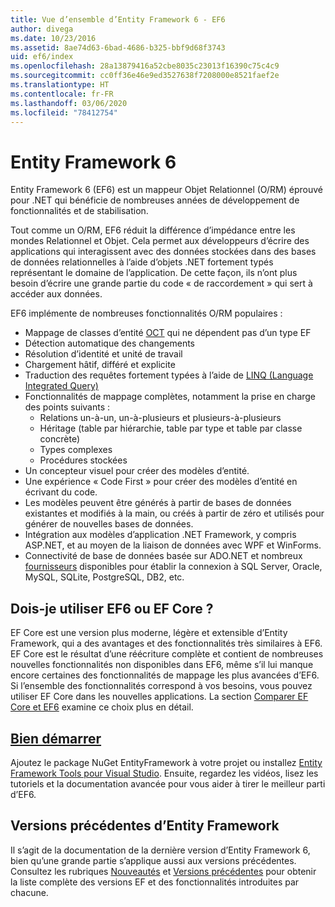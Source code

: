 ```yaml
---
title: Vue d’ensemble d’Entity Framework 6 - EF6
author: divega
ms.date: 10/23/2016
ms.assetid: 8ae74d63-6bad-4686-b325-bbf9d68f3743
uid: ef6/index
ms.openlocfilehash: 28a13879416a52cbe8035c23013f16390c75c4c9
ms.sourcegitcommit: cc0ff36e46e9ed3527638f7208000e8521faef2e
ms.translationtype: HT
ms.contentlocale: fr-FR
ms.lasthandoff: 03/06/2020
ms.locfileid: "78412754"
---
```

# <a name="entity-framework-6"></a>Entity Framework 6
Entity Framework 6 (EF6) est un mappeur Objet Relationnel (O/RM) éprouvé pour .NET qui bénéficie de nombreuses années de développement de fonctionnalités et de stabilisation.

Tout comme un O/RM, EF6 réduit la différence d’impédance entre les mondes Relationnel et Objet. Cela permet aux développeurs d’écrire des applications qui interagissent avec des données stockées dans des bases de données relationnelles à l’aide d’objets .NET fortement typés représentant le domaine de l’application. De cette façon, ils n’ont plus besoin d’écrire une grande partie du code « de raccordement » qui sert à accéder aux données.

EF6 implémente de nombreuses fonctionnalités O/RM populaires :
- Mappage de classes d’entité [OCT](xref:ef6/resources/glossary#poco) qui ne dépendent pas d’un type EF
- Détection automatique des changements
- Résolution d’identité et unité de travail
- Chargement hâtif, différé et explicite
- Traduction des requêtes fortement typées à l’aide de [LINQ (Language Integrated Query)](https://aka.ms/AA6hsvu)
- Fonctionnalités de mappage complètes, notamment la prise en charge des points suivants :
  - Relations un-à-un, un-à-plusieurs et plusieurs-à-plusieurs
  - Héritage (table par hiérarchie, table par type et table par classe concrète)
  - Types complexes
  - Procédures stockées
- Un concepteur visuel pour créer des modèles d’entité.
- Une expérience « Code First » pour créer des modèles d’entité en écrivant du code.
- Les modèles peuvent être générés à partir de bases de données existantes et modifiés à la main, ou créés à partir de zéro et utilisés pour générer de nouvelles bases de données.
- Intégration aux modèles d’application .NET Framework, y compris ASP.NET, et au moyen de la liaison de données avec WPF et WinForms.
- Connectivité de base de données basée sur ADO.NET et nombreux [fournisseurs](xref:ef6/fundamentals/providers/index) disponibles pour établir la connexion à SQL Server, Oracle, MySQL, SQLite, PostgreSQL, DB2, etc.

## <a name="should-i-use-ef6-or-ef-core"></a>Dois-je utiliser EF6 ou EF Core ?

EF Core est une version plus moderne, légère et extensible d’Entity Framework, qui a des avantages et des fonctionnalités très similaires à EF6.
EF Core est le résultat d’une réécriture complète et contient de nombreuses nouvelles fonctionnalités non disponibles dans EF6, même s’il lui manque encore certaines des fonctionnalités de mappage les plus avancées d’EF6.
Si l’ensemble des fonctionnalités correspond à vos besoins, vous pouvez utiliser EF Core dans les nouvelles applications.
La section [Comparer EF Core et EF6](xref:efcore-and-ef6/index) examine ce choix plus en détail.

## <a name="get-started"></a>[Bien démarrer](xref:ef6/get-started)

Ajoutez le package NuGet EntityFramework à votre projet ou installez [Entity Framework Tools pour Visual Studio](https://aka.ms/AA6i8c5). Ensuite, regardez les vidéos, lisez les tutoriels et la documentation avancée pour vous aider à tirer le meilleur parti d’EF6.

## <a name="past-entity-framework-versions"></a>Versions précédentes d’Entity Framework

Il s’agit de la documentation de la dernière version d’Entity Framework 6, bien qu’une grande partie s’applique aussi aux versions précédentes.
Consultez les rubriques [Nouveautés](xref:ef6/what-is-new/index) et [Versions précédentes](xref:ef6/what-is-new/past-releases) pour obtenir la liste complète des versions EF et des fonctionnalités introduites par chacune.
